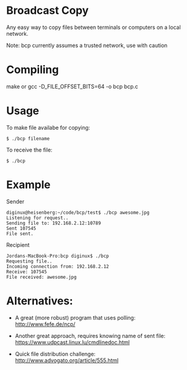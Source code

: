 # Broadcast Copy

Any easy way to copy files between terminals or computers on a local network.

Note: bcp currently assumes a trusted network, use with caution

# Compiling

make
or
gcc -D_FILE_OFFSET_BITS=64 -o bcp bcp.c


# Usage

To make file availabe for copying:

	$ ./bcp filename

To receive the file:

	$ ./bcp


# Example

Sender

	diginux@heisenberg:~/code/bcp/test$ ./bcp awesome.jpg
	Listening for request..
	Sending file to: 192.168.2.12:10789
	Sent 107545
	File sent.

Recipient

	Jordans-MacBook-Pro:bcp diginux$ ./bcp
	Requesting file..
	Incoming connection from: 192.168.2.12
	Receive: 107545
	File received: awesome.jpg


# Alternatives:

* A great (more robust) program that uses polling: http://www.fefe.de/ncp/

* Another great approach, requires knowing name of sent file: https://www.udpcast.linux.lu/cmdlinedoc.html

* Quick file distribution challenge: http://www.advogato.org/article/555.html

